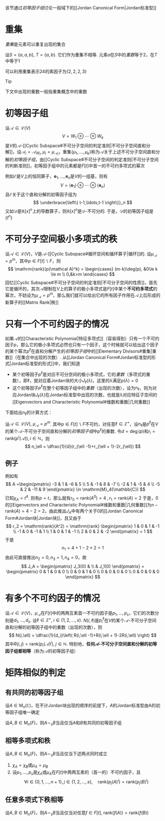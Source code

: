 该节通过*初等因子组*讨论一般域下的[[Jordan Canonical Form|Jordan标准型]]

# 重集
*重集*是元素可以重复出现的集合

设$S = \left\{ a,a,b \right\},\;T = \left\{ a,b \right\}$. 它们作为重集不相等. 元素$a$在$S$中的*重数*等于$2$，在$T$中等于$1$

可以利用重集表示$24$的素因子为$\left\{ 2,2,2,3 \right\}$

> [!Tip]
> 下文中出现的重数一般指重集概念中的重数
# 初等因子组
设$\mathcal A \in \mathcal{L}(V)$
$$
V = W_1\oplus \cdots \oplus W_k
$$
是$V$的$\mathcal A$-[[Cyclic Subspace#不可分子空间的判定准则|不可分子空间直和分解]]，设$\mathcal A_i = \mathcal A_{W_i},\;\mu_i = \mu_{\mathcal A_i}$，重集$\left\{ \mu_1,\ldots,\mu_k \right\}$称为$\mathcal A$关于上述不可分子空间直和分解的*初等因子组*，由[[Cyclic Subspace#不可分子空间的判定准则|不可分子空间的判断准则]]，初等因子组中的元素都是$F[t]$中首一的不可约多项式的幂次

例如$\mathcal E$是$V$上的恒同算子，$\boldsymbol e_1, \ldots, \boldsymbol e_n$是$V$的一组基，则有
$$
V = \left< \boldsymbol e_1 \right> \oplus\cdots \oplus \left< \boldsymbol e_n \right> 
$$
且$\mathcal E$关于这个直和分解的初等因子组为
$$
\underbrace{\left\{ t-1,\ldots,t-1 \right\}}_n
$$
又如$\mathcal D$是$\mathbb{R}[x]^n$上的导数算子，则$\mathbb{R}[x]^n$是$\mathcal D$-不可分的. 于是，$\mathcal D$的初等因子组是$\left\{ t^n \right\}$

# 不可分子空间极小多项式的秩
设$\mathcal A \in \mathcal{L}(V)$，$V$是$\mathcal A$-[[Cyclic Subspace#循环空间和循环算子|循环]]的. 设$\mu_\mathcal A = p^m$，其中$p\in F[t]\backslash F$，则
$$
\mathrm{rank}(p(\mathcal A)^k) = \begin{cases}
(m-k)\deg(p), &0\le k \le m \\
0,&k>m
\end{cases}
$$
回忆[[Cyclic Subspace#不可分子空间的判定准则|不可分子空间的性质]]，首先它是循环的，其次$\mathcal A$限制在$V$上的算子的极小多项式是$F[t]$中某个**不可约多项式**的幂次，不妨设为$\mu_\mathcal A = p^m$，那么我们就可以给出它的所有因子作用在$\mathcal A$上后形成的新算子的[[Matrix Rank|秩]]
# 只有一个不可约因子的情况
如果$\mathcal A$的[[Characteristic Polynomial|特征多项式]]（容易得到）只有一个不可约因子$p$，那么它的极小多项式必然也只有一个因子，这个时候就可以给出这个因子的某个幂次$p^\ell$在直和分解产生的*初等因子组*中的[[Elementary Divisors#重集|重数]]（在集合中出现的次数）. 从[[Jordan Canonical Form#Jordan标准型的形式|Jordan标准型的形式]]中，我们知道
- 某个初等因子$p^\ell$是对应不可分空间的极小多项式，它的*重数*（多项式的重数），即$\ell$，就对应着Jordan块的大小$J_\ell(\lambda)$，这里的$\lambda$满足$p(\lambda)=0$
- 这个初等因子$p^\ell$在整个初等因子组中的*重数*（出现的次数），设为$n_\ell$，则为对应Jordan块$J_\ell(\lambda)$在Jordan标准型中出现的次数，也就是$\lambda$对应特征子空间的[[Eigenvectors and Characteristic Polynomial#维数和重数|几何重数]]

下面给出$n_\ell$的计算方式：

设$\mathcal A \in \mathcal{L}(V),\;\mu_\mathcal A = p^m$. 其中$p \in F[t]\backslash F$不可约，对任意$\ell \in \mathbb{Z}^+$，设$n_\ell$是$p^\ell$在$V$的某个$\mathcal A$-不可分子空间直和分解的*初等因子组*中$p^\ell$的重数. 令$d = \deg(p)$和$r_i = \mathrm{rank}(p^i(\mathcal A)),i \in \mathbb{N}$，则
$$
n_\ell = \dfrac{1}{d}(r_{\ell -1}+r_{\ell + 1}-2r_{\ell})
$$
## 例子
例如有
$$
A =\begin{pmatrix}
-3 & 1 & -6 & 5 \\
5 & -1 & 8 & -7 \\
-2 & 1 & -5 & 4 \\
-5 & 2 & -11 & 9
\end{pmatrix} \in \mathrm{M}_4(\mathbb{C})
$$
已知$\chi_A = t^4$. 则有$p = t$，那么就有$r_0 = \mathrm{rank}(A^0) = 4\;,r_1 = \mathrm{rank}(A) = 2$
于是，$0$的[[Eigenvectors and Characteristic Polynomial#维数和重数|几何重数]]为$n - \mathrm{rank}(A) = 4  - 2 = 2$，由此推出$J_A$中有两个关于$0$的[[Jordan Canonical Form#Jordan块|Jordan块]]，且又由于
$$
r_2 = \mathrm{rank}(A^2) = \mathrm{rank} \begin{pmatrix}
1 & 0 & 1 & -1 \\
-1 & 0 & -1 & 1 \\
1 & 0 & 1 & -1 \\
2 & 0 & 2 & -2
\end{pmatrix} = 1
$$
于是
$$
n_1 = 4+1-2\times 2 = 1
$$
由此可直接推出$n_2 = 0,n_3 = 1, n_4 = 0$，故
$$
J_A = \begin{pmatrix}
J_3(0)  &  \\
 &  J_1(0)
\end{pmatrix} = \begin{pmatrix}
0 & 1 & 0 & 0 \\
0 & 0 & 1 & 0 \\
0 & 0 & 0 & 0 \\
0 & 0 & 0 & 0
\end{pmatrix}
$$

# 有多个不可约因子的情况
设$\mathcal A \in \mathcal{L}(V)$，$\mu_\mathcal A$在$F[t]$中的两两互素首一不可约因子是$p_1,\ldots,p_s$，它们的次数分别是$d_1,\ldots,d_s$. 设$\ell \in \mathbb{Z}^+,\; i \in \left\{ 1,2,\ldots,s \right\}$. $N(i,\ell)$是$p_i^\ell$在$V$的某个$\mathcal A$-不可分子空间直和分解的初等因子组中的重数（出现的次数），则
$$
N(i,\ell) = \dfrac{1}{d_i}\left( R(i,\ell -1)+R(i,\ell + 1)-2R(i,\ell) \right) 
$$
其中$R(i,j) = \mathrm{rank}(p_i(\mathcal A)^j),\; j \in \mathbb{N}$. 特别地，**任何$\mathcal A$-不可分子空间直和分解的初等因子组都相等**（称为$\mathcal A$的初等因子组）

# 矩阵相似的判定
## 有共同的初等因子组
设$A\in \mathrm{M}_n(\mathbb{C})$，在不计Jordan块出现的顺序的前提下，$A$的Jordan标准型由A的初等因子组唯一确定

设$A,B\in \mathrm{M}_n(F)$，则$A\sim_sB$当且仅当$A$和$B$有共同的初等因子组

## 相等多项式和秩
设$A,B\in \mathrm{M}_n(F)$，则$A\sim_sB$当且仅当下述两点同时成立
1. $\chi_A = \chi_B$或$\mu_A = \mu_B$
2. 设$p_1,\ldots,p_s$是$\chi_A$或$\mu_A$在$F[t]$中两两互素的（首一的）不可约因子，且
$$
\forall i \in \left\{ 0,1,\ldots,n+1\right\},j\in \left\{ 1,2,\ldots,s \right\},\quad \mathrm{rank}(p_j(A)^i) = \mathrm{rank}(p_j(B)^i) 
$$
## 任意多项式下秩相等
设$A,B\in \mathrm{M}_n(F)$，则$A\sim_sB$当且仅当对任意$f\in F[t],\;\mathrm{rank}(f(A)) = \mathrm{rank}(f(B))$

